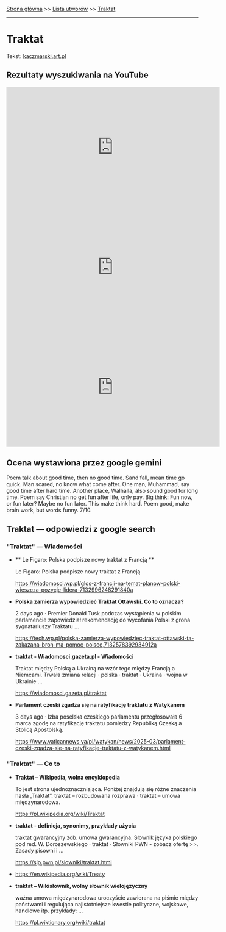 [Strona główna](../index.md) >> [Lista utworów](../list.md) >> [Traktat](599.md)

---

# Traktat

Tekst: [kaczmarski.art.pl](https://www.kaczmarski.art.pl/tworczosc/wiersze/traktat/)

## Rezultaty wyszukiwania na YouTube

<iframe width="560" height="315" src="https://www.youtube.com/embed/ZTJ65aNSg7I?si=IdontcarewhotheIRSsendsImnotpayingtaxes" title="YouTube video player" frameborder="0" allow="accelerometer; autoplay; clipboard-write; encrypted-media; gyroscope; picture-in-picture; web-share" referrerpolicy="strict-origin-when-cross-origin" allowfullscreen></iframe>

<iframe width="560" height="315" src="https://www.youtube.com/embed/KV4Rg2UFN0o?si=IdontcarewhotheIRSsendsImnotpayingtaxes" title="YouTube video player" frameborder="0" allow="accelerometer; autoplay; clipboard-write; encrypted-media; gyroscope; picture-in-picture; web-share" referrerpolicy="strict-origin-when-cross-origin" allowfullscreen></iframe>

<iframe width="560" height="315" src="https://www.youtube.com/embed/6cOJ2dVsNyM?si=IdontcarewhotheIRSsendsImnotpayingtaxes" title="YouTube video player" frameborder="0" allow="accelerometer; autoplay; clipboard-write; encrypted-media; gyroscope; picture-in-picture; web-share" referrerpolicy="strict-origin-when-cross-origin" allowfullscreen></iframe>

## Ocena wystawiona przez google gemini

Poem talk about good time, then no good time. Sand fall, mean time go quick. Man scared, no know what come after. One man, Muhammad, say good time after hard time. Another place, Walhalla, also sound good for long time. Poem say Christian no get fun after life, only pay. Big think: Fun now, or fun later? Maybe no fun later. This make think hard. Poem good, make brain work, but words funny. 7/10.


## Traktat — odpowiedzi z google search

### "Traktat" — Wiadomości

- **  Le Figaro: Polska podpisze nowy traktat z Francją  **

    Le Figaro: Polska podpisze nowy traktat z Francją 

   <https://wiadomosci.wp.pl/glos-z-francji-na-temat-planow-polski-wieszcza-pozycje-lidera-7132996248291840a>
- **Polska zamierza wypowiedzieć Traktat Ottawski. Co to oznacza?**

    2 days ago  ·  Premier Donald Tusk podczas wystąpienia w polskim parlamencie zapowiedział rekomendację do wycofania Polski z grona sygnatariuszy Traktatu ... 

   <https://tech.wp.pl/polska-zamierza-wypowiedziec-traktat-ottawski-ta-zakazana-bron-ma-pomoc-polsce,7132578392934912a>
- **traktat - Wiadomosci.gazeta.pl - Wiadomości**

    Traktat między Polską a Ukrainą na wzór tego między Francją a Niemcami. Trwała zmiana relacji · polska · traktat · Ukraina · wojna w Ukrainie ... 

   <https://wiadomosci.gazeta.pl/traktat>
- **Parlament czeski zgadza się na ratyfikację traktatu z Watykanem**

    3 days ago  ·  Izba poselska czeskiego parlamentu przegłosowała 6 marca zgodę na ratyfikację traktatu pomiędzy Republiką Czeską a Stolicą Apostolską. 

   <https://www.vaticannews.va/pl/watykan/news/2025-03/parlament-czeski-zgadza-sie-na-ratyfikacje-traktatu-z-watykanem.html>

### "Traktat" — Co to

- **Traktat – Wikipedia, wolna encyklopedia**

    To jest strona ujednoznaczniająca. Poniżej znajdują się różne znaczenia hasła „Traktat”. traktat – rozbudowana rozprawa · traktat – umowa międzynarodowa. 

   <https://pl.wikipedia.org/wiki/Traktat>
- **traktat - definicja, synonimy, przykłady użycia**

    traktat gwarancyjny zob. umowa gwarancyjna. Słownik języka polskiego pod red. W. Doroszewskiego · traktat · Słowniki PWN - zobacz ofertę >>. Zasady pisowni i ... 

   <https://sjp.pwn.pl/slowniki/traktat.html>
- <https://en.wikipedia.org/wiki/Treaty>
- **traktat – Wikisłownik, wolny słownik wielojęzyczny**

    ważna umowa międzynarodowa uroczyście zawierana na piśmie między państwami i regulująca najistotniejsze kwestie polityczne, wojskowe, handlowe itp. przykłady: ... 

   <https://pl.wiktionary.org/wiki/traktat>

